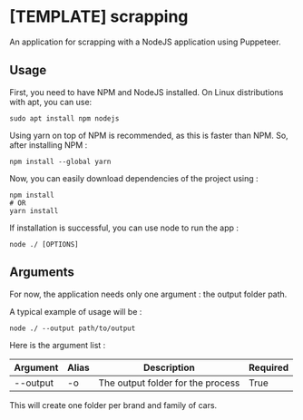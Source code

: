 # [TEMPLATE] scrapping

An application for scrapping with a NodeJS application using Puppeteer.

## Usage

First, you need to have NPM and NodeJS installed. On Linux distributions with apt, you can use:

```shell
sudo apt install npm nodejs
```

Using yarn on top of NPM is recommended, as this is faster than NPM. So, after installing NPM :

```shell
npm install --global yarn
```

Now, you can easily download dependencies of the project using :

```shell
npm install
# OR
yarn install
```

If installation is successful, you can use node to run the app :

```shell
node ./ [OPTIONS]
```

## Arguments

For now, the application needs only one argument : the output folder path.

A typical example of usage will be :

```shell
node ./ --output path/to/output
```

Here is the argument list :

| Argument | Alias | Description | Required |
|----------|-------|-------------|----------|
| --output | -o | The output folder for the process | True |

This will create one folder per brand and family of cars.
